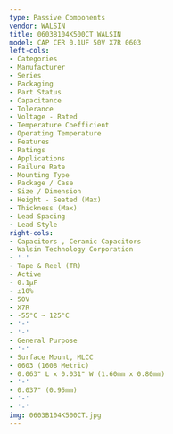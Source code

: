 ```yaml
---
type: Passive Components
vendor: WALSIN
title: 0603B104K500CT WALSIN
model: CAP CER 0.1UF 50V X7R 0603
left-cols:
- Categories
- Manufacturer
- Series
- Packaging 
- Part Status
- Capacitance
- Tolerance
- Voltage - Rated
- Temperature Coefficient
- Operating Temperature
- Features
- Ratings
- Applications
- Failure Rate
- Mounting Type
- Package / Case
- Size / Dimension
- Height - Seated (Max)
- Thickness (Max)
- Lead Spacing
- Lead Style
right-cols:
- Capacitors , Ceramic Capacitors
- Walsin Technology Corporation
- '-'
- Tape & Reel (TR) 
- Active
- 0.1µF
- ±10%
- 50V
- X7R
- -55°C ~ 125°C
- '-'
- '-'
- General Purpose
- '-'
- Surface Mount, MLCC
- 0603 (1608 Metric)
- 0.063" L x 0.031" W (1.60mm x 0.80mm)
- '-'
- 0.037" (0.95mm)
- '-'
- '-'
img: 0603B104K500CT.jpg
---
```


